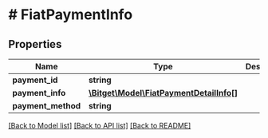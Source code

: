 # # FiatPaymentInfo

## Properties

Name | Type | Description | Notes
------------ | ------------- | ------------- | -------------
**payment_id** | **string** |  | [optional]
**payment_info** | [**\Bitget\Model\FiatPaymentDetailInfo[]**](FiatPaymentDetailInfo.md) |  | [optional]
**payment_method** | **string** |  | [optional]

[[Back to Model list]](../../README.md#models) [[Back to API list]](../../README.md#endpoints) [[Back to README]](../../README.md)
